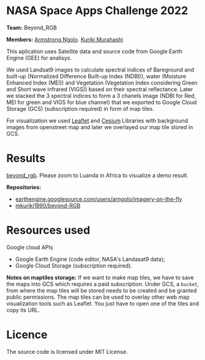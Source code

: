 # NASA Space Apps Challenge 2022

**Team:**
Beyond_RGB

**Members:** 
[Armstrong Ngolo](https://arngolo.github.io/homepage).
[Kuriki Murahashi](https://mkuriki.com)

This aplication uses Satellite data and source code from Google Earth Engine (GEE) for analisys.

We used Landsat9 images to calculate spectral indices of Bareground and built-up (Normalized Difference Built-up Index (NDBI)), water (Moisture Enhanced Index (MEI)) and Vegetation (Vegetation Index considering Green and Short wave infrared (VIGS)) based on their spectral reflectance. Later we stacked the 3 spectral indices to form a 3 chanels image (NDBI for Red, MEI for green and VIGS for blue channel) that we exported to Google Cloud Storage (GCS) (subscription required) in form of map tiles.

For visualization we used [Leaflet](https://leafletjs.com/) and [Cesium](https://cesium.com/) Libraries with background images from openstreet map and later we overlayed our map tile stored in GCS.

# Results

[beyond_rgb](https://mkuriki.com/spaceApps2022/beyond-RGB/scripts/beyond_rgb.html). Please zoom to Luanda in Africa to visualize a demo result.

**Repositories:**
- [earthengine.googlesource.com/users/arngolo/imagery-on-the-fly](https://earthengine.googlesource.com/users/arngolo/imagery-on-the-fly)
- [mkuriki1990/beyond-RGB](https://github.com/mkuriki1990/beyond-RGB)

# Resources used
Google cloud APIs
- Google Earth Engine (code editor, NASA's Landasat9 data);
- Google Cloud Storage (subscription required).

**Notes on maptiles storage:**
If we want to make map tiles, we have to save the maps into GCS which requires a paid subscription.
Under GCS, a `bucket`, from where the map tiles will be stored needs to be created and be granted public permissions.
The map tiles can be used to overlay other web map visualization tools such as Leaflet. You just have to open one of the tiles and copy its URL.

# Licence
The source code is licensed under MIT License. 
